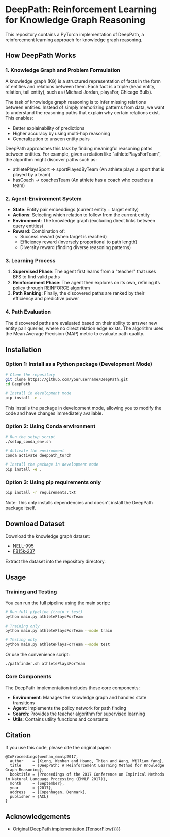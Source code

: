 # DeepPath: Reinforcement Learning for Knowledge Graph Reasoning

This repository contains a PyTorch implementation of DeepPath, a reinforcement learning approach for knowledge graph reasoning.

## How DeepPath Works

### 1. Knowledge Graph and Problem Formulation

A knowledge graph (KG) is a structured representation of facts in the form of entities and relations between them. Each fact is a triple (head entity, relation, tail entity), such as (Michael Jordan, playsFor, Chicago Bulls). 

The task of knowledge graph reasoning is to infer missing relations between entities. Instead of simply memorizing patterns from data, we want to understand the reasoning paths that explain why certain relations exist. This enables:
- Better explainability of predictions
- Higher accuracy by using multi-hop reasoning
- Generalization to unseen entity pairs

DeepPath approaches this task by finding meaningful reasoning paths between entities. For example, given a relation like "athletePlaysForTeam", the algorithm might discover paths such as:
- athletePlaysSport → sportPlayedByTeam (An athlete plays a sport that is played by a team)
- hasCoach → coachesTeam (An athlete has a coach who coaches a team)

### 2. Agent-Environment System

- **State**: Entity pair embeddings (current entity + target entity)
- **Actions**: Selecting which relation to follow from the current entity
- **Environment**: The knowledge graph (excluding direct links between query entities)
- **Reward**: Combination of:
  - Success reward (when target is reached)
  - Efficiency reward (inversely proportional to path length)
  - Diversity reward (finding diverse reasoning patterns)

### 3. Learning Process

1. **Supervised Phase**: The agent first learns from a "teacher" that uses BFS to find valid paths
2. **Reinforcement Phase**: The agent then explores on its own, refining its policy through REINFORCE algorithm
3. **Path Ranking**: Finally, the discovered paths are ranked by their efficiency and predictive power

### 4. Path Evaluation

The discovered paths are evaluated based on their ability to answer new entity pair queries, where no direct relation edge exists. The algorithm uses the Mean Average Precision (MAP) metric to evaluate path quality.

## Installation

### Option 1: Install as a Python package (Development Mode)

```bash
# Clone the repository
git clone https://github.com/yourusername/DeepPath.git
cd DeepPath

# Install in development mode
pip install -e .
```

This installs the package in development mode, allowing you to modify the code and have changes immediately available.

### Option 2: Using Conda environment

```bash
# Run the setup script
./setup_conda_env.sh

# Activate the environment
conda activate deeppath_torch

# Install the package in development mode
pip install -e .
```

### Option 3: Using pip requirements only

```bash
pip install -r requirements.txt
```

Note: This only installs dependencies and doesn't install the DeepPath package itself.

## Download Dataset

Download the knowledge graph dataset:
- [NELL-995](http://cs.ucsb.edu/~xwhan/datasets/NELL-995.zip)
- [FB15k-237](https://drive.google.com/file/d/1klWL11nW3ZS6b2MtLW0MHnXu-XlJqDyA/view?usp=sharing)

Extract the dataset into the repository directory.

## Usage

### Training and Testing

You can run the full pipeline using the main script:

```bash
# Run full pipeline (train + test)
python main.py athletePlaysForTeam

# Training only
python main.py athletePlaysForTeam --mode train

# Testing only
python main.py athletePlaysForTeam --mode test
```

Or use the convenience script:

```bash
./pathfinder.sh athletePlaysForTeam
```

### Core Components

The DeepPath implementation includes these core components:

- **Environment**: Manages the knowledge graph and handles state transitions
- **Agent**: Implements the policy network for path finding
- **Search**: Provides the teacher algorithm for supervised learning
- **Utils**: Contains utility functions and constants
## Citation

If you use this code, please cite the original paper:

```
@InProceedings{wenhan_emnlp2017,
  author    = {Xiong, Wenhan and Hoang, Thien and Wang, William Yang},
  title     = {DeepPath: A Reinforcement Learning Method for Knowledge Graph Reasoning},
  booktitle = {Proceedings of the 2017 Conference on Empirical Methods in Natural Language Processing (EMNLP 2017)},
  month     = {September},
  year      = {2017},
  address   = {Copenhagen, Denmark},
  publisher = {ACL}
}
```

## Acknowledgements

- [Original DeepPath implementation (TensorFlow)](https://github.com/xwhan/DeepPath)}}}}